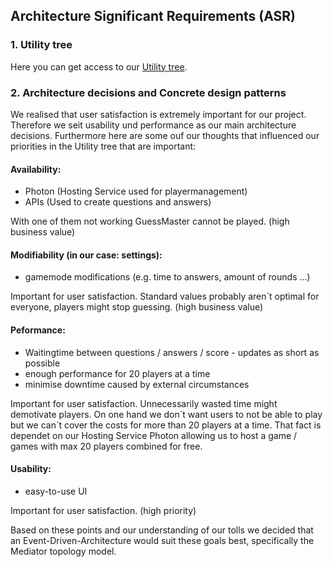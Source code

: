 ## Architecture Significant Requirements (ASR)

### 1. Utility tree

Here you can get access to our [Utility tree](https://github.com/Tiaaam/GuessMaster/blob/master/docs/Utility%20tree.xlsx).

### 2. Architecture decisions and Concrete design patterns

We realised that user satisfaction is extremely important for our project. Therefore we seit usability und performance as our main architecture decisions. Furthermore here are some ouf our thoughts that influenced our priorities in the Utility tree that are important:

#### Availability:
- Photon (Hosting Service used for playermanagement)
- APIs (Used to create questions and answers)

With one of them not working GuessMaster cannot be played. (high business value)

#### Modifiability (in our case: settings):
- gamemode modifications (e.g. time to answers, amount of rounds ...)

Important for user satisfaction. Standard values probably aren´t optimal for everyone, players might stop guessing. (high business value)

#### Peformance:
- Waitingtime between questions / answers / score - updates as short as possible
- enough performance for 20 players at a time 
- minimise downtime caused by external circumstances

Important for user satisfaction. Unnecessarily wasted time might demotivate players. On one hand we don´t want users to not be able to play but we can´t cover the costs for more than 20 players at a time. That fact is dependet on our Hosting Service Photon allowing us to host a game / games with max 20 players combined for free. 

#### Usability:
- easy-to-use UI

Important for user satisfaction. (high priority)

Based on these points and our understanding of our tolls we decided that an Event-Driven-Architecture would suit these goals best, specifically the Mediator topology model.


